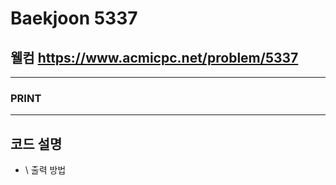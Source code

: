 Baekjoon 5337
=============
웰컴  <https://www.acmicpc.net/problem/5337>
---------------
- - -
### PRINT
- - -
## 코드 설명
- \ 출력 방법
